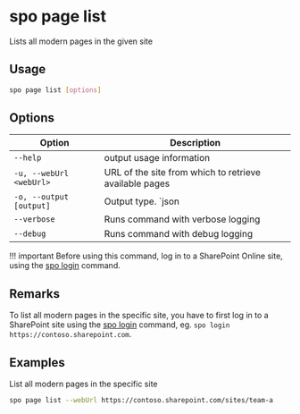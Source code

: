 # spo page list

Lists all modern pages in the given site

## Usage

```sh
spo page list [options]
```

## Options

Option|Description
------|-----------
`--help`|output usage information
`-u, --webUrl <webUrl>`|URL of the site from which to retrieve available pages
`-o, --output [output]`|Output type. `json|text`. Default `text`
`--verbose`|Runs command with verbose logging
`--debug`|Runs command with debug logging

!!! important
    Before using this command, log in to a SharePoint Online site, using the [spo login](../login.md) command.

## Remarks

To list all modern pages in the specific site, you have to first log in to a SharePoint site using the [spo login](../login.md) command, eg. `spo login https://contoso.sharepoint.com`.

## Examples

List all modern pages in the specific site

```sh
spo page list --webUrl https://contoso.sharepoint.com/sites/team-a
```